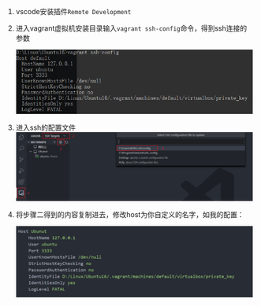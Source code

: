 1. vscode安装插件`Remote Development`

2. 进入vagrant虚拟机安装目录输入`vagrant ssh-config`命令，得到ssh连接的参数

   ![image-20201123230305996](https://raw.githubusercontent.com/MrWater233/PictureHost/master/20201123230306.png)

3. 进入ssh的配置文件![image-20201123230735290](https://raw.githubusercontent.com/MrWater233/PictureHost/master/20201123230735.png)

4. 将步骤二得到的内容复制进去，修改host为你自定义的名字，如我的配置：

   ![image-20201123230532865](https://raw.githubusercontent.com/MrWater233/PictureHost/master/20201123230532.png)

   

   